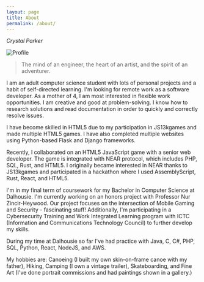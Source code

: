 ```yaml
---
layout: page
title: About
permalink: /about/
---
```

*Crystal Parker*

![Profile](https://avatars3.githubusercontent.com/u/29644308?s=400&v=4 "Profile")


>The mind of an engineer, the heart of an artist, and the spirit of an adventurer.

I am an adult computer science student with lots of personal projects and a habit of self-directed learning. I'm looking for remote work as a software developer. As a mother of 4, I am most interested in flexible work opportunities. I am creative and good at problem-solving. I know how to research solutions and read documentation in order to quickly and correctly resolve issues.

I have become skilled in HTML5 due to my participation in JS13kgames and made multiple HTML5 games. I have also completed multiple websites using Python-based Flask and Django frameworks.

Recently, I collaborated on an HTML5 JavaScript game with a senior web developer. The game is integrated with NEAR protocol, which includes PHP, SQL, Rust, and HTML5. I originally became interested in NEAR thanks to JS13kgames and participated in a hackathon where I used AssemblyScript, Rust, React, and HTML5.

I'm in my final term of coursework for my Bachelor in Computer Science at Dalhousie. I'm currently working on an honors project with Professor Nur Zincir-Heywood. Our project focuses on the intersection of Mobile Gaming and Security - fascinating stuff! Additionally, I'm participating in a Cybersecurity Training and Work Integrated Learning program with ICTC (Information and Communications Technology Council) to further develop my skills.

During my time at Dalhousie so far I've had practice with Java, C, C#, PHP, SQL, Python, React, NodeJS, and AWS.

My hobbies are: Canoeing (I built my own skin-on-frame canoe with my father), Hiking, Camping (I own a vintage trailer), Skateboarding, and Fine Art (I've done portrait commissions and had paintings shown in a gallery.)
